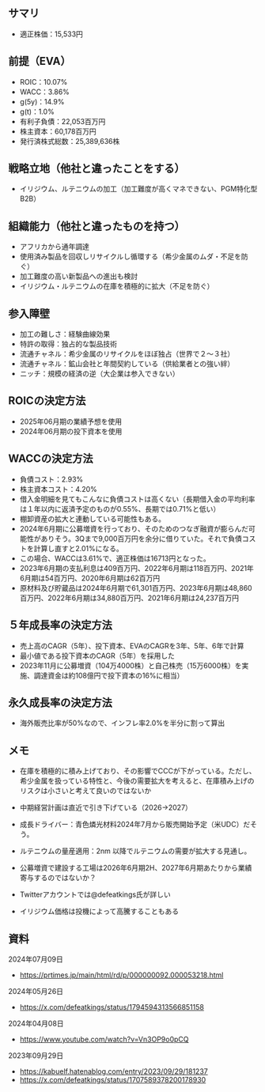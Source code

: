 ## サマリ
- 適正株価：15,533円

## 前提（EVA）

- ROIC：10.07%
- WACC：3.86%
- g(5y)：14.9%
- g(t)：1.0%
- 有利子負債：22,053百万円
- 株主資本：60,178百万円
- 発行済株式総数：25,389,636株

## 戦略立地（他社と違ったことをする）
- イリジウム、ルテニウムの加工（加工難度が高くマネできない、PGM特化型B2B）

## 組織能力（他社と違ったものを持つ）
- アフリカから通年調達
- 使用済み製品を回収しリサイクルし循環する（希少金属のムダ・不足を防ぐ）
- 加工難度の高い新製品への進出も検討
- イリジウム・ルテニウムの在庫を積極的に拡大（不足を防ぐ）

## 参入障壁
- 加工の難しさ：経験曲線効果
- 特許の取得：独占的な製品技術
- 流通チャネル：希少金属のリサイクルをほぼ独占（世界で２〜３社）
- 流通チャネル：鉱山会社と年間契約している（供給業者との強い絆）
- ニッチ：規模の経済の逆（大企業は参入できない）

## ROICの決定方法
- 2025年06月期の業績予想を使用
- 2024年06月期の投下資本を使用

## WACCの決定方法
- 負債コスト：2.93%
- 株主資本コスト：4.20%
- 借入金明細を見てもこんなに負債コストは高くない（長期借入金の平均利率は１年以内に返済予定のものが0.55%、長期では0.71%と低い）
- 棚卸資産の拡大と連動している可能性もある。
- 2024年6月期に公募増資を行っており、そのためのつなぎ融資が膨らんだ可能性がありそう。3Qまで9,000百万円を余分に借りていた。それで負債コストを計算し直すと2.01%になる。
- この場合、WACCは3.61%で、適正株価は16713円となった。
- 2023年6月期の支払利息は409百万円、2022年6月期は118百万円、2021年6月期は54百万円、2020年6月期は62百万円
- 原材料及び貯蔵品は2024年6月期で61,301百万円、2023年6月期は48,860百万円、2022年6月期は34,880百万円、2021年6月期は24,237百万円

## ５年成長率の決定方法
- 売上高のCAGR（5年）、投下資本、EVAのCAGRを3年、5年、6年で計算
- 最小値である投下資本のCAGR（5年）を採用した
- 2023年11月に公募増資（104万4000株）と自己株売（15万6000株）を実施、調達資金は約108億円で投下資本の16%に相当）

## 永久成長率の決定方法
- 海外販売比率が50%なので、インフレ率2.0%を半分に割って算出

## メモ
- 在庫を積極的に積み上げており、その影響でCCCが下がっている。ただし、希少金属を扱っている特性と、今後の需要拡大を考えると、在庫積み上げのリスクは小さいと考えて良いのではないか
- 中期経営計画は直近で引き下げている（2026→2027）

- 成長ドライバー：青色燐光材料2024年7月から販売開始予定（米UDC）だそう。
- ルテニウムの量産適用：2nm 以降でルテニウムの需要が拡大する見通し。

- 公募増資で建設する工場は2026年6月期2H、2027年6月期あたりから業績寄与するのではないか？

- Twitterアカウントでは@defeatkings氏が詳しい
- イリジウム価格は投機によって高騰することもある

## 資料

2024年07月09日
- https://prtimes.jp/main/html/rd/p/000000092.000053218.html

2024年05月26日
- https://x.com/defeatkings/status/1794594313566851158

2024年04月08日
- https://www.youtube.com/watch?v=Vn3OP9o0pCQ

2023年09月29日
- https://kabuelf.hatenablog.com/entry/2023/09/29/181237
- https://x.com/defeatkings/status/1707589378200178930